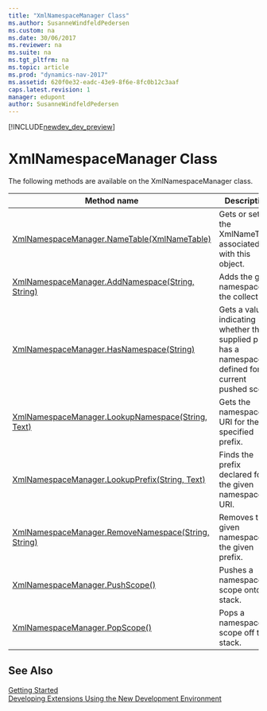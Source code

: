 ```yaml
---
title: "XmlNamespaceManager Class"
ms.author: SusanneWindfeldPedersen
ms.custom: na
ms.date: 30/06/2017
ms.reviewer: na
ms.suite: na
ms.tgt_pltfrm: na
ms.topic: article
ms.prod: "dynamics-nav-2017"
ms.assetid: 620f0e32-eadc-43e9-8f6e-8fc0b12c3aaf
caps.latest.revision: 1
manager: edupont
author: SusanneWindfeldPedersen
---
```


[!INCLUDE[newdev_dev_preview](../includes/newdev_dev_preview.md)]

# XmlNamespaceManager Class
The following methods are available on the XmlNamespaceManager class.  
  
|Method name|Description|  
|-----------|-----------|  
|[XmlNamespaceManager.NameTable(XmlNameTable)](xmlnamespacemanager-nametable-property.md)|Gets or sets the XmlNameTable associated with this object.|  
|[XmlNamespaceManager.AddNamespace(String, String)](xmlnamespacemanager-addnamespace-method.md)|Adds the given namespace to the collection.|  
|[XmlNamespaceManager.HasNamespace(String)](xmlnamespacemanager-hasnamespace-method.md)|Gets a value indicating whether the supplied prefix has a namespace defined for the current pushed scope.|  
|[XmlNamespaceManager.LookupNamespace(String, Text)](xmlnamespacemanager-lookupnamespace-method.md)|Gets the namespace URI for the specified prefix.|  
|[XmlNamespaceManager.LookupPrefix(String, Text)](xmlnamespacemanager-lookupprefix-method.md)|Finds the prefix declared for the given namespace URI.|  
|[XmlNamespaceManager.RemoveNamespace(String, String)](xmlnamespacemanager-removenamespace-method.md)|Removes the given namespace for the given prefix.|  
|[XmlNamespaceManager.PushScope()](xmlnamespacemanager-pushscope-method.md)|Pushes a namespace scope onto the stack.|  
|[XmlNamespaceManager.PopScope()](xmlnamespacemanager-popscope-method.md)|Pops a namespace scope off the stack.|  
## See Also
[Getting Started](../devenv-get-started.md)  
[Developing Extensions Using the New Development Environment](../devenv-dev-overview.md)  
